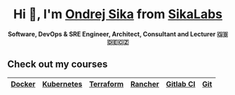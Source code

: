<p align="center">
  <h1 align="center"> Hi 👋, I'm <a href="https://sika.io">Ondrej Sika</a> from <a href="https://sikalabs.com">SikaLabs</a></h2>
  <h4 align="center">Software, DevOps & SRE Engineer, Architect, Consultant and Lecturer 🇬🇧🇩🇪🇨🇿</h4>
</p>

<!--
<p align="center">
  <img src="https://github-readme-stats.vercel.app/api?username=ondrejsika&count_private=true&show_icons=true" alt="Ondrej Sika's GitHub stats">
</p>
-->

## Check out my courses

| [Docker](https://ondrej-sika.cz/skoleni/docker) | [Kubernetes](https://ondrej-sika.cz/skoleni/kubernetes) | [Terraform](https://ondrej-sika.cz/skoleni/terraform) | [Rancher](https://ondrej-sika.cz/skoleni/rancher) | [Gitlab CI](https://ondrej-sika.cz/skoleni/gitlab-ci) | [Git](https://ondrej-sika.cz/skoleni/git) |
| --- | --- | --- | --- | --- | --- |

<!--
**ondrejsika/ondrejsika** is a ✨ _special_ ✨ repository because its `README.md` (this file) appears on your GitHub profile.

Here are some ideas to get you started:

- 🔭 I’m currently working on ...
- 🌱 I’m currently learning ...
- 👯 I’m looking to collaborate on ...
- 🤔 I’m looking for help with ...
- 💬 Ask me about ...
- 📫 How to reach me: ...
- 😄 Pronouns: ...
- ⚡ Fun fact: ...
-->

